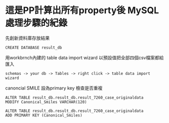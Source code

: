 # 這是PP計算出所有property後 MySQL處理步驟的紀錄

先創新資料庫存放結果
```
CREATE DATABASE result_db
```

用workbrnch內建的 table data import wizard 以預設值把全部四個csv檔案都給匯入

```
schemas -> your db -> Tables -> right click -> table data import wizard
```

canoncial SMILE 設為primary key 檢查是否重複
```
ALTER TABLE result_db.result_db.result_7260_case_originaldata
MODIFY Canonical_Smiles VARCHAR(120)
```

```
ALTER TABLE result_db.result_db.result_7260_case_originaldata
ADD PRIMARY KEY (Canonical_Smiles)
```


